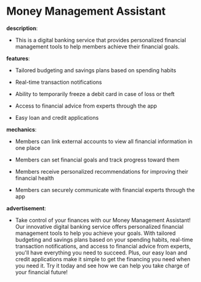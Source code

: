 # Money Management Assistant

**description**: 

- This is a digital banking service that provides personalized financial management tools to help members achieve their financial goals.

**features**: 

- Tailored budgeting and savings plans based on spending habits

- Real-time transaction notifications

- Ability to temporarily freeze a debit card in case of loss or theft

- Access to financial advice from experts through the app

- Easy loan and credit applications

**mechanics**: 

- Members can link external accounts to view all financial information in one place

- Members can set financial goals and track progress toward them

- Members receive personalized recommendations for improving their financial health

- Members can securely communicate with financial experts through the app

**advertisement**: 

- Take control of your finances with our Money Management Assistant! Our innovative digital banking service offers personalized financial management tools to help you achieve your goals. With tailored budgeting and savings plans based on your spending habits, real-time transaction notifications, and access to financial advice from experts, you'll have everything you need to succeed. Plus, our easy loan and credit applications make it simple to get the financing you need when you need it. Try it today and see how we can help you take charge of your financial future!

